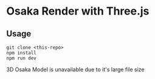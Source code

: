 # Osaka Render with Three.js

## Usage

```
git clone <this-repo>
npm install
npm run dev
```

3D Osaka Model is unavailable due to it's large file size
